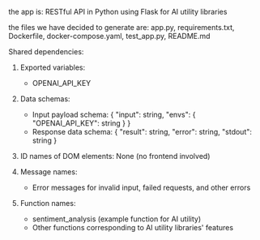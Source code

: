 the app is: RESTful API in Python using Flask for AI utility libraries

the files we have decided to generate are: app.py, requirements.txt, Dockerfile, docker-compose.yaml, test_app.py, README.md

Shared dependencies:
1. Exported variables:
   - OPENAI_API_KEY

2. Data schemas:
   - Input payload schema:
     {
       "input": string,
       "envs": {
         "OPENAI_API_KEY": string
       }
     }
   - Response data schema:
     {
       "result": string,
       "error": string,
       "stdout": string
     }

3. ID names of DOM elements: None (no frontend involved)

4. Message names:
   - Error messages for invalid input, failed requests, and other errors

5. Function names:
   - sentiment_analysis (example function for AI utility)
   - Other functions corresponding to AI utility libraries' features
